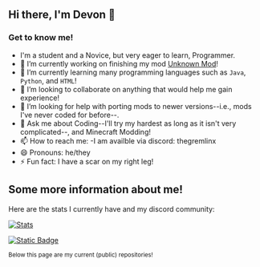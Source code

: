 ## Hi there, I'm Devon 👋
### Get to know me!
- I'm a student and a Novice, but very eager to learn, Programmer.
- 🔭 I’m currently working on finishing my mod [Unknown Mod](https://github.com/devonk15/unknown-mod)!
- 🌱 I’m currently learning many programming languages such as ```Java```, ```Python```, and ```HTML```!
- 👯 I’m looking to collaborate on anything that would help me gain experience!
- 🤔 I’m looking for help with porting mods to newer versions--i.e., mods I've never coded for before--.
- 💬 Ask me about Coding--I'll try my hardest as long as it isn't very complicated--, and Minecraft Modding!
- 📫 How to reach me:
    -I am availble via discord: thegremlinx
- 😄 Pronouns: he/they
- ⚡ Fun fact: I have a scar on my right leg!

## Some more information about me!
Here are the stats I currently have and my discord community:

[![Stats](https://github-readme-stats-devonk15s-projects.vercel.app/api?username=devonk15&show_icons=true&count_private&theme=dark)](https://github.com/devonk15)

[![Static Badge](https://img.shields.io/badge/discord-5865F2?style=for-the-badge&logo=discord&logoColor=white)](https://discord.gg/btXNZJyTZj)

<small>Below this page are my current (public) repositories!</small>
